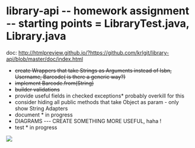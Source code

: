 # library-api -- homework assignment -- starting points = LibraryTest.java, Library.java

doc: http://htmlpreview.github.io/?https://github.com/krlgit/library-api/blob/master/doc/index.html

- ~~create Wrappers that take Strings as Arguments instead of Isbn, Username, Barcode( is there a generic way?)~~
- ~~implement Barcode.from(String)~~
- ~~builder validations~~
- provide useful fields in checked exceptions* probably overkill for this
- consider hiding all public methods that take Object as param - only show String Adapters
- document * in progress
- DIAGRAMS --- CREATE SOMETHING MORE USEFUL, haha !
- test * in progress

![](https://github.com/krlgit/library-api/blob/master/lms_dep.png)
